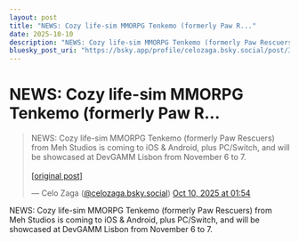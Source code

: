 ```yaml
---
layout: post
title: "NEWS: Cozy life-sim MMORPG Tenkemo (formerly Paw R..."
date: 2025-10-10
description: "NEWS: Cozy life-sim MMORPG Tenkemo (formerly Paw Rescuers) from Meh Studios is coming to iOS & Android, plus PC/Switch, and will be showcased at DevGAMM..."
bluesky_post_uri: "https://bsky.app/profile/celozaga.bsky.social/post/3m2sksny23222"
---
```


<h1 class="bluesky-post-title">NEWS: Cozy life-sim MMORPG Tenkemo (formerly Paw R...</h1>

<blockquote class="bluesky-embed" data-bluesky-uri="at://did:plc:lmh6rennptq77inaztnovw4b/app.bsky.feed.post/3m2sksny23222" data-bluesky-embed-color-mode="system">
<p lang="">NEWS: Cozy life-sim MMORPG Tenkemo (formerly Paw Rescuers) from Meh Studios is coming to iOS & Android, plus PC/Switch, and will be showcased at DevGAMM Lisbon from November 6 to 7.<br><br><a href="https://bsky.app/profile/celozaga.bsky.social/post/3m2sksny23222">[original post]</a></p>
&mdash; Celo Zaga (<a href="https://bsky.app/profile/did:plc:lmh6rennptq77inaztnovw4b?ref_src=embed">@celozaga.bsky.social</a>) <a href="https://bsky.app/profile/celozaga.bsky.social/post/3m2sksny23222?ref_src=embed">Oct 10, 2025 at 01:54</a>
</blockquote>
<script async src="https://embed.bsky.app/static/embed.js" charset="utf-8"></script>

<p class="bluesky-post-description">NEWS: Cozy life-sim MMORPG Tenkemo (formerly Paw Rescuers) from Meh Studios is coming to iOS & Android, plus PC/Switch, and will be showcased at DevGAMM Lisbon from November 6 to 7.</p>
